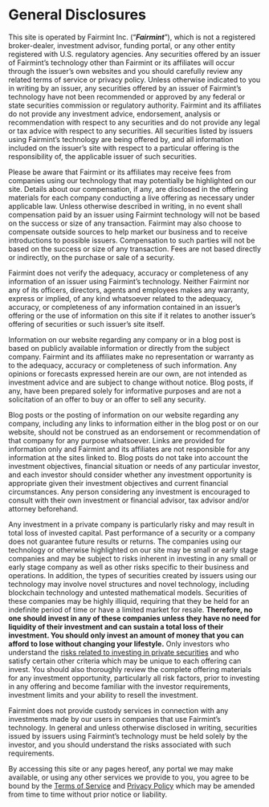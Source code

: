 
# General Disclosures

This site is operated by Fairmint Inc. (“***Fairmint***”), which is not a registered broker-dealer, investment advisor, funding portal, or any other entity registered with U.S. regulatory agencies. Any securities offered by an issuer of Fairmint’s technology other than Fairmint or its affiliates will occur through the issuer’s own websites and you should carefully review any related terms of service or privacy policy. Unless otherwise indicated to you in writing by an issuer, any securities offered by an issuer of Fairmint’s technology have not been recommended or approved by any federal or state securities commission or regulatory authority. Fairmint and its affiliates do not provide any investment advice, endorsement, analysis or recommendation with respect to any securities and do not provide any legal or tax advice with respect to any securities. All securities listed by issuers using Fairmint’s technology are being offered by, and all information included on the issuer’s site with respect to a particular offering is the responsibility of, the applicable issuer of such securities.

Please be aware that Fairmint or its affiliates may receive fees from companies using our technology that may potentially be highlighted on our site. Details about our compensation, if any, are disclosed in the offering materials for each company conducting a live offering as necessary under applicable law. Unless otherwise described in writing, in no event shall compensation paid by an issuer using Fairmint technology will not be based on the success or size of any transaction. Fairmint may also choose to compensate outside sources to help market our business and to receive introductions to possible issuers. Compensation to such parties will not be based on the success or size of any transaction. Fees are not based directly or indirectly, on the purchase or sale of a security.

Fairmint does not verify the adequacy, accuracy or completeness of any information of an issuer using Fairmint’s technology. Neither Fairmint nor any of its officers, directors, agents and employees makes any warranty, express or implied, of any kind whatsoever related to the adequacy, accuracy, or completeness of any information contained in an issuer’s offering or the use of information on this site if it relates to another issuer’s offering of securities or such issuer’s site itself.

Information on our website regarding any company or in a blog post is based on publicly available information or directly from the subject company. Fairmint and its affiliates make no representation or warranty as to the adequacy, accuracy or completeness of such information. Any opinions or forecasts expressed herein are our own, are not intended as investment advice and are subject to change without notice. Blog posts, if any, have been prepared solely for informative purposes and are not a solicitation of an offer to buy or an offer to sell any security.

Blog posts or the posting of information on our website regarding any company, including any links to information either in the blog post or on our website, should not be construed as an endorsement or recommendation of that company for any purpose whatsoever. Links are provided for information only and Fairmint and its affiliates are not responsible for any information at the sites linked to. Blog posts do not take into account the investment objectives, financial situation or needs of any particular investor, and each investor should consider whether any investment opportunity is appropriate given their investment objectives and current financial circumstances. Any person considering any investment is encouraged to consult with their own investment or financial advisor, tax advisor and/or attorney beforehand.

Any investment in a private company is particularly risky and may result in total loss of invested capital. Past performance of a security or a company does not guarantee future results or returns. The companies using our technology or otherwise highlighted on our site may be small or early stage companies and may be subject to risks inherent in investing in any small or early stage company as well as other risks specific to their business and operations. In addition, the types of securities created by issuers using our technology may involve novel structures and novel technology, including blockchain technology and untested mathematical models. Securities of these companies may be highly illiquid, requiring that they be held for an indefinite period of time or have a limited market for resale. **Therefore, no one should invest in any of these companies unless they have no need for liquidity of their investment and can sustain a total loss of their investment. You should only invest an amount of money that you can afford to lose without changing your lifestyle.** Only investors who understand the [risks related to investing in private securities](https://invest.fairmint.co/risks) and who satisfy certain other criteria which may be unique to each offering can invest. You should also thoroughly review the complete offering materials for any investment opportunity, particularly all risk factors, prior to investing in any offering and become familiar with the investor requirements, investment limits and your ability to resell the investment.

Fairmint does not provide custody services in connection with any investments made by our users in companies that use Fairmint’s technology. In general and unless otherwise disclosed in writing, securities issued by issuers using Fairmint’s technology must be held solely by the investor, and you should understand the risks associated with such requirements.

By accessing this site or any pages hereof, any portal we may make available, or using any other services we provide to you, you agree to be bound by the [Terms of Service](https://invest.fairmint.co/terms-of-service) and [Privacy Policy](https://invest.fairmint.co/privacy-policy) which may be amended from time to time without prior notice or liability.
